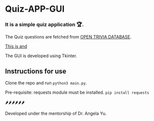 # Quiz-APP-GUI
### It is a simple quiz application  🏆.

The Quiz questions are fetched from [OPEN TRIVIA DATABASE](https://opentdb.com/).

[This is and ](https://github.com/bKP451/Quiz-APP-GUI/images/false.png)

The GUI is developed using Tkinter.

## Instructions for use
Clone the repo and run ```python3 main.py```. 

Pre-requisite:
requests module must be installed.
```pip install requests```

🌶🌶🌶🌶🌶🌶

Developed under the mentorship of Dr. Angela Yu. 
